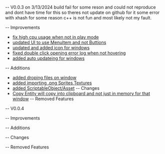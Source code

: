 -- V0.0.3 on 3/13/2024 build fail for some reson and could not reproduce and dont have time for this so theres not update on github for it some error with xhash for some reason c++ is not fun and most likely not my fault.

-- Improvements

- [fix high cpu usage when not in play mode](https://github.com/LostbBlizzard/UCodeGameEngine/commit/a667f2352b5de6f2446c4520b78c4cd5623ea27b)
- [updated UI to use MenuItem and not Buttions](https://github.com/LostbBlizzard/UCodeGameEngine/commit/f13ef41b2043418572df44b38b39902f1a6f9c7d)
- [updated and added icon for windows](https://github.com/LostbBlizzard/UCodeGameEngine/commit/4ec56fbe5cc7e91b82d6766d23b6b85f0ef7ce13)
- [fixed double click opening error log when not hovering]()
- [added auto updateing for windows]()

-- Additions
- [added droping files on window](https://github.com/LostbBlizzard/UCodeGameEngine/commit/995d64fc67fe60f64f86d4650d5b64bf4416bd6d)
- [added importing .png Sprites,Textures](https://github.com/LostbBlizzard/UCodeGameEngine/commit/75f513b3a07f6d3262c9c73791c0e0497b6ff048)
- [added ScriptableObject/Asset](https://github.com/LostbBlizzard/UCodeGameEngine/commit/ca19bbba4f0f8892455d5b931ed1ecea83159a69)
-- Changes
- [Copy Entity will copy into clipboard and not just in memory for that window]()
-- Removed Features


-- V0.0.4

-- Improvements

-- Additions

-- Changes

-- Removed Features
